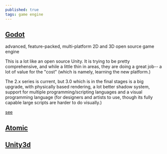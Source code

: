 ```yaml
---
published: true
tags: game engine
---
```

## [Godot](https://godotengine.org/)

advanced, feature-packed, multi-platform 2D and 3D open source game engine

This is a lot like an open source Unity. It is trying to be pretty comprehensive, and while a little thin in areas, they are doing a great job-- a lot of value for the "cost" (which is namely, learning the new platform.)

The 2.x series is current, but 3.0 which is in the final stages is a big upgrade, with physically based rendering, a lot better shadow system, support for multiple programming/scripting languages and a visual programming language (for designers and artists to use, though its fully capable large scripts are harder to do visually.)

[see](https://godotengine.org/features)

## [Atomic](https://atomicgameengine.com/)



## [Unity3d]()
